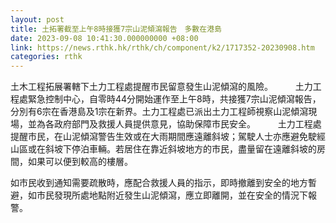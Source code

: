 ```yaml
---
layout: post
title: 土拓署截至上午8時接獲7宗山泥傾瀉報告　多數在港島
date: 2023-09-08 10:41:30.000000000 +08:00
link: https://news.rthk.hk/rthk/ch/component/k2/1717352-20230908.htm
categories: rthk
---
```


土木工程拓展署轄下土力工程處提醒市民留意發生山泥傾瀉的風險。
　　 
土力工程處緊急控制中心，自零時44分開始運作至上午8時，共接獲7宗山泥傾瀉報告，分別有6宗在香港島及1宗在新界。土力工程處已派出土力工程師視察山泥傾瀉現場，並為各政府部門及救援人員提供意見，協助保障市民安全。
　　 
土力工程處提醒市民，在山泥傾瀉警告生效或在大雨期間應遠離斜坡；駕駛人士亦應避免駛經山區或在斜坡下停泊車輛。若居住在靠近斜坡地方的市民，盡量留在遠離斜坡的房間，如果可以便到較高的樓層。

如市民收到通知需要疏散時，應配合救援人員的指示，即時撤離到安全的地方暫避，如市民發現所處地點附近發生山泥傾瀉，應立即離開，並在安全的情況下報警。
